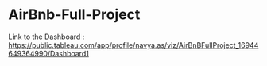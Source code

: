 # AirBnb-Full-Project

Link to the Dashboard : https://public.tableau.com/app/profile/navya.as/viz/AirBnBFullProject_16944649364990/Dashboard1
